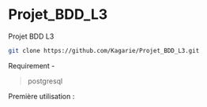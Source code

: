 # Projet_BDD_L3


Projet BDD L3

```bash
git clone https://github.com/Kagarie/Projet_BDD_L3.git
```

Requirement -

>postgresql

Première utilisation : 

